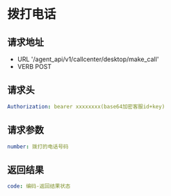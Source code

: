 拨打电话
====

请求地址
----
+ URL '/agent_api/v1/callcenter/desktop/make_call'
+ VERB POST

请求头
----
```yaml
Authorization: bearer xxxxxxxx(base64加密客服id+key)
```

请求参数
----
```yaml
number: 拨打的电话号码
```

返回结果
----
```yaml
code: 编码-返回结果状态
```


